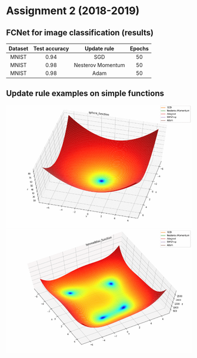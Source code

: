 # Assignment 2 (2018-2019)

## FCNet for image classification (results)
| Dataset | Test accuracy | Update rule | Epochs |
| :---: | :---: | :---: | :---: |
| MNIST | 0.94 | SGD | 50 |
| MNIST | 0.98 | Nesterov Momentum | 50 |
| MNIST | 0.98 | Adam | 50 |

## Update rule examples on simple functions
![optimization_sphere_function](./optimization_sphere_function.gif)  
![optimization_himmelblau_function](./optimization_himmelblau_function.gif)
